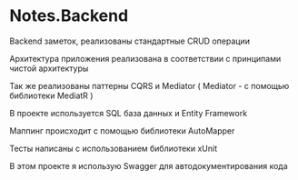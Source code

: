 # Notes.Backend
Backend заметок, реализованы стандартные CRUD операции

Архитектура приложения реализована в соответствии с принципами чистой архитектуры

Так же реализованы паттерны CQRS и Mediator ( Mediator - с помощью библиотеки MediatR )

В проекте используется SQL база данных и Entity Framework

Маппинг происходит с помощью библиотеки AutoMapper

Тесты написаны с использованием библиотеки xUnit

В этом проекте я использую Swagger для автодокументирования кода
